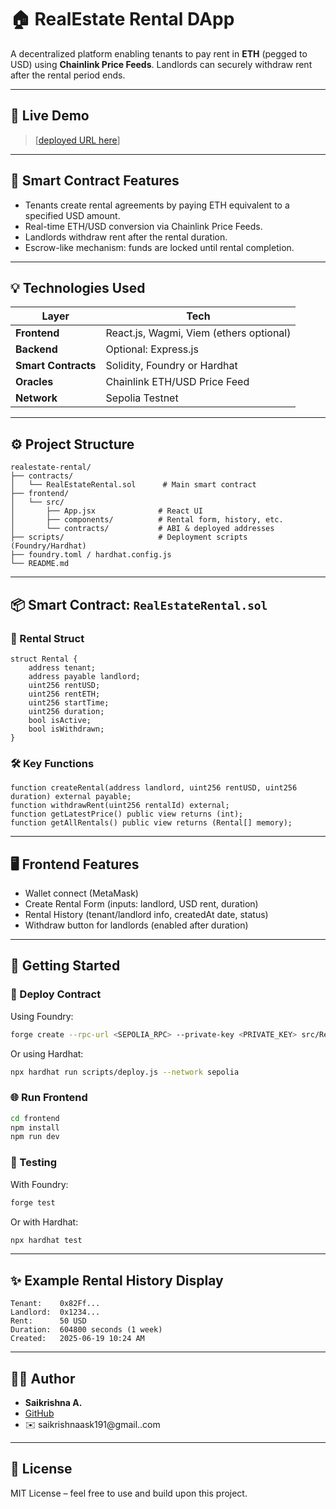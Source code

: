 
# 🏠 RealEstate Rental DApp

A decentralized platform enabling tenants to pay rent in **ETH** (pegged to USD) using **Chainlink Price Feeds**. Landlords can securely withdraw rent after the rental period ends.

---

## 🔗 Live Demo

> [[deployed URL here](https://lease-link-real-estate-x-knog.vercel.app/)]

---

## 📜 Smart Contract Features

- Tenants create rental agreements by paying ETH equivalent to a specified USD amount.
- Real-time ETH/USD conversion via Chainlink Price Feeds.
- Landlords withdraw rent after the rental duration.
- Escrow-like mechanism: funds are locked until rental completion.

---

## 💡 Technologies Used

| Layer             | Tech                                      |
|-------------------|-------------------------------------------|
| **Frontend**      | React.js, Wagmi, Viem (ethers optional)   |
| **Backend**       | Optional: Express.js                      |
| **Smart Contracts** | Solidity, Foundry or Hardhat            |
| **Oracles**       | Chainlink ETH/USD Price Feed              |
| **Network**       | Sepolia Testnet                           |

---

## ⚙️ Project Structure

```
realestate-rental/
├── contracts/
│   └── RealEstateRental.sol      # Main smart contract
├── frontend/
│   └── src/
│       ├── App.jsx              # React UI
│       ├── components/          # Rental form, history, etc.
│       └── contracts/           # ABI & deployed addresses
├── scripts/                     # Deployment scripts (Foundry/Hardhat)
├── foundry.toml / hardhat.config.js
└── README.md
```

---

## 📦 Smart Contract: `RealEstateRental.sol`

### 🔐 Rental Struct

```solidity
struct Rental {
    address tenant;
    address payable landlord;
    uint256 rentUSD;
    uint256 rentETH;
    uint256 startTime;
    uint256 duration;
    bool isActive;
    bool isWithdrawn;
}
```

### 🛠️ Key Functions

```solidity
function createRental(address landlord, uint256 rentUSD, uint256 duration) external payable;
function withdrawRent(uint256 rentalId) external;
function getLatestPrice() public view returns (int);
function getAllRentals() public view returns (Rental[] memory);
```

---

## 🖥️ Frontend Features

- Wallet connect (MetaMask)
- Create Rental Form (inputs: landlord, USD rent, duration)
- Rental History (tenant/landlord info, createdAt date, status)
- Withdraw button for landlords (enabled after duration)

---

## 🚀 Getting Started

### 🔧 Deploy Contract

Using Foundry:

```bash
forge create --rpc-url <SEPOLIA_RPC> --private-key <PRIVATE_KEY> src/RealEstateRental.sol:RealEstateRental
```

Or using Hardhat:

```bash
npx hardhat run scripts/deploy.js --network sepolia
```

### 🌐 Run Frontend

```bash
cd frontend
npm install
npm run dev
```

### 🧪 Testing

With Foundry:

```bash
forge test
```

Or with Hardhat:

```bash
npx hardhat test
```

---

## ✨ Example Rental History Display

```
Tenant:    0x82Ff...
Landlord:  0x1234...
Rent:      50 USD
Duration:  604800 seconds (1 week)
Created:   2025-06-19 10:24 AM
```

---

## 🙋‍♂️ Author

- **Saikrishna A.**
- [GitHub](#) <!-- Add your GitHub profile link -->
- ✉️ saikrishnaask191@gmail..com

---

## 📄 License

MIT License – feel free to use and build upon this project.
